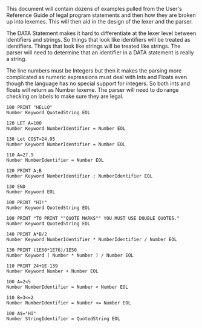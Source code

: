 This document will contain dozens of examples pulled from the User's Reference Guide of legal program statements and then how they are broken up into lexemes. This will then aid in the design of the lexer and the parser.

The DATA Statement makes it hard to differentiate at the lexer level between identifiers and strings. So things that look like identifiers will be treated as identifiers. Things that look like strings will be treated like strings. The parser will need to determine that an identifier in a DATA statement is really a string.

The line numbers must be Integers but then it makes the parsing more complicated as numeric expressions must deal with Ints and Floats even though the language has no special support for integers. So both ints and floats will return as Number lexeme. The parser will need to do range checking on labels to make sure they are legal.

    100 PRINT "HELLO"
    Number Keyword QuotedString EOL

    120 LET A=100
    Number Keyword NumberIdentifier = Number EOL
    
    130 Let COST=24.95
    Number Keyword NumberIdentifier = Number EOL
    
    110 A=27.9
    Number NumberIdentifier = Number EOL
    
    120 PRINT A;B
    Number Keyword NumberIdentifier ; NumberIdentifier EOL
    
    130 END
    Number Keyword EOL
    
    100 PRINT "HI!"
    Number Keyword QuotedString EOL
    
    100 PRINT "TO PRINT ""QUOTE MARKS"" YOU MUST USE DOUBLE QUOTES."
    Number Keyword QuotedString EOL
    
    140 PRINT A*B/2
    Number Keyword NumberIdentifier * NumberIdentifier / Number EOL
    
    130 PRINT (1E60*1E76)/1E50
    Number Keyword ( Number * Number ) / Number EOL
    
    110 PRINT 24+1E-139
    Number Keyword Number + Number EOL
    
    100 A=2<5
    Number NumberIdentifier = Number < Number EOL
    
    110 B=3<=2
    Number NumberIdentifier = Number <= Number EOL
    
    100 A$="HI"
    Number StringIdentifier = QuotedString EOL